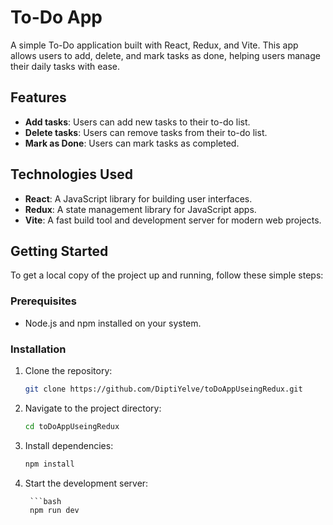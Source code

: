 # To-Do App

A simple To-Do application built with React, Redux, and Vite. This app allows users to add, delete, and mark tasks as done, helping users manage their daily tasks with ease.

## Features

- **Add tasks**: Users can add new tasks to their to-do list.
- **Delete tasks**: Users can remove tasks from their to-do list.
- **Mark as Done**: Users can mark tasks as completed.
  
## Technologies Used

- **React**: A JavaScript library for building user interfaces.
- **Redux**: A state management library for JavaScript apps.
- **Vite**: A fast build tool and development server for modern web projects.
  
## Getting Started

To get a local copy of the project up and running, follow these simple steps:

### Prerequisites

- Node.js and npm installed on your system.

### Installation

1. Clone the repository:

   ```bash
   git clone https://github.com/DiptiYelve/toDoAppUseingRedux.git


2. Navigate to the project directory:

    ```bash
    cd toDoAppUseingRedux


3. Install dependencies:

      ```bash
      npm install


4. Start the development server:

        ```bash
        npm run dev

